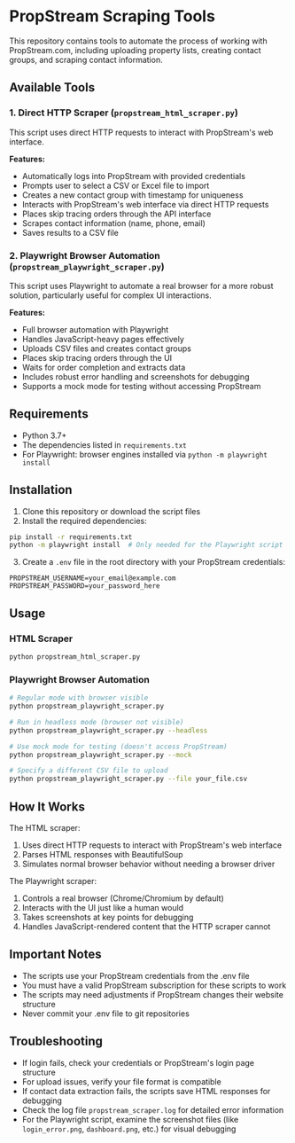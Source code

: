 # PropStream Scraping Tools

This repository contains tools to automate the process of working with PropStream.com, including uploading property lists, creating contact groups, and scraping contact information.

## Available Tools

### 1. Direct HTTP Scraper (`propstream_html_scraper.py`)

This script uses direct HTTP requests to interact with PropStream's web interface.

**Features:**
- Automatically logs into PropStream with provided credentials
- Prompts user to select a CSV or Excel file to import
- Creates a new contact group with timestamp for uniqueness
- Interacts with PropStream's web interface via direct HTTP requests
- Places skip tracing orders through the API interface
- Scrapes contact information (name, phone, email)
- Saves results to a CSV file

### 2. Playwright Browser Automation (`propstream_playwright_scraper.py`)

This script uses Playwright to automate a real browser for a more robust solution, particularly useful for complex UI interactions.

**Features:**
- Full browser automation with Playwright
- Handles JavaScript-heavy pages effectively
- Uploads CSV files and creates contact groups
- Places skip tracing orders through the UI
- Waits for order completion and extracts data
- Includes robust error handling and screenshots for debugging
- Supports a mock mode for testing without accessing PropStream

## Requirements

- Python 3.7+
- The dependencies listed in `requirements.txt`
- For Playwright: browser engines installed via `python -m playwright install`

## Installation

1. Clone this repository or download the script files
2. Install the required dependencies:

```bash
pip install -r requirements.txt
python -m playwright install  # Only needed for the Playwright script
```

3. Create a `.env` file in the root directory with your PropStream credentials:

```
PROPSTREAM_USERNAME=your_email@example.com
PROPSTREAM_PASSWORD=your_password_here
```

## Usage

### HTML Scraper

```bash
python propstream_html_scraper.py
```

### Playwright Browser Automation

```bash
# Regular mode with browser visible
python propstream_playwright_scraper.py

# Run in headless mode (browser not visible)
python propstream_playwright_scraper.py --headless

# Use mock mode for testing (doesn't access PropStream)
python propstream_playwright_scraper.py --mock

# Specify a different CSV file to upload
python propstream_playwright_scraper.py --file your_file.csv
```

## How It Works

The HTML scraper:
1. Uses direct HTTP requests to interact with PropStream's web interface
2. Parses HTML responses with BeautifulSoup
3. Simulates normal browser behavior without needing a browser driver

The Playwright scraper:
1. Controls a real browser (Chrome/Chromium by default)
2. Interacts with the UI just like a human would
3. Takes screenshots at key points for debugging
4. Handles JavaScript-rendered content that the HTTP scraper cannot

## Important Notes

- The scripts use your PropStream credentials from the .env file
- You must have a valid PropStream subscription for these scripts to work
- The scripts may need adjustments if PropStream changes their website structure
- Never commit your .env file to git repositories

## Troubleshooting

- If login fails, check your credentials or PropStream's login page structure
- For upload issues, verify your file format is compatible
- If contact data extraction fails, the scripts save HTML responses for debugging
- Check the log file `propstream_scraper.log` for detailed error information
- For the Playwright script, examine the screenshot files (like `login_error.png`, `dashboard.png`, etc.) for visual debugging 